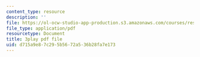 ```yaml
---
content_type: resource
description: ''
file: https://ol-ocw-studio-app-production.s3.amazonaws.com/courses/res-6-012-introduction-to-probability-spring-2018/d715a9e87c295b5672a536b28fa7e173_00krscK7iBA.pdf
file_type: application/pdf
resourcetype: Document
title: 3play pdf file
uid: d715a9e8-7c29-5b56-72a5-36b28fa7e173
---
```

